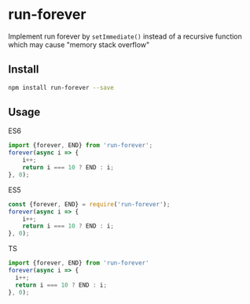 # run-forever

Implement run forever by `setImmediate()` instead of a recursive function which may cause "memory stack overflow" 

## Install
``` bash
npm install run-forever --save
```

## Usage 
ES6
```javascript
import {forever, END} from 'run-forever';
forever(async i => {
    i++;
    return i === 10 ? END : i;
}, 0);
```

ES5
```javascript
const {forever, END} = require('run-forever');
forever(async i => {
    i++;
    return i === 10 ? END : i;
}, 0);
```

TS
```typescript
import {forever, END} from 'run-forever'
forever(async i => {
  i++;
  return i === 10 ? END : i;
}, 0);
```

